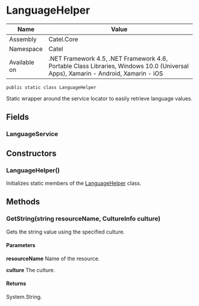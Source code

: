 

# LanguageHelper

Name|Value
---|---
Assembly|Catel.Core
Namespace|Catel
Available on|.NET Framework 4.5, .NET Framework 4.6, Portable Class Libraries, Windows 10.0 (Universal Apps), Xamarin - Android, Xamarin - iOS

```
public static class LanguageHelper
```

Static wrapper around the service locator to easily retrieve language values.



## Fields

### LanguageService

## Constructors

### LanguageHelper()

Initializes static members of the [LanguageHelper](#) class.



## Methods

### GetString(string resourceName, CultureInfo culture)

Gets the string value using the specified culture.

#### Parameters

**resourceName**
Name of the resource.

**culture**
The culture.

#### Returns

System.String.



